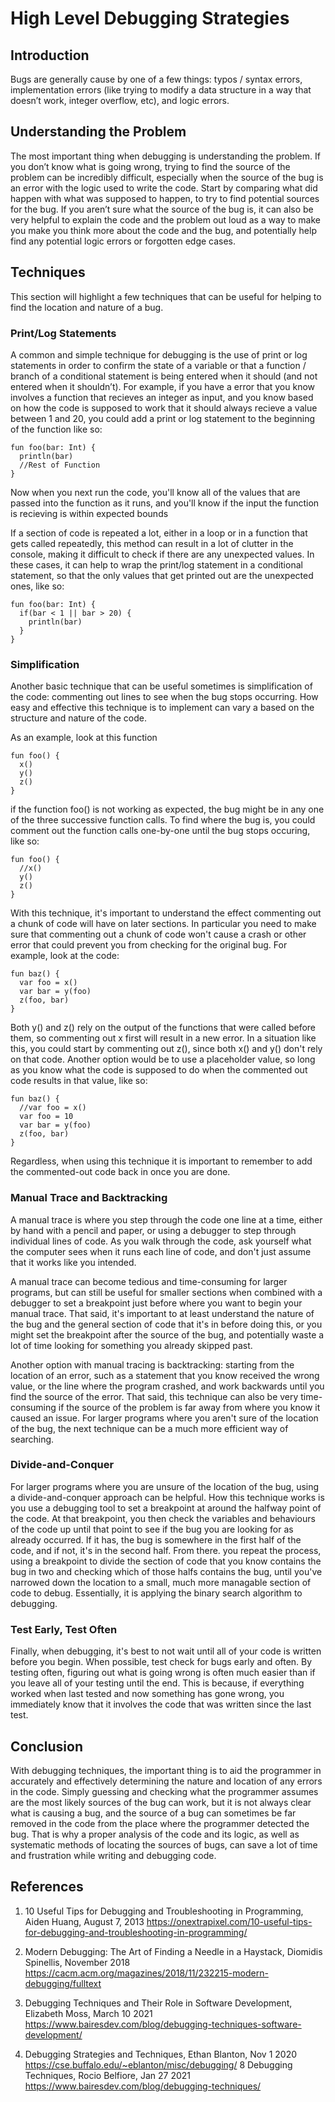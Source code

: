 # High Level Debugging Strategies

## Introduction

Bugs are generally cause by one of a few things: typos / syntax errors, implementation errors (like trying to modify a data structure in a way that doesn’t work, integer overflow, etc), and logic errors.

## Understanding the Problem

The most important thing when debugging is understanding the problem. If you don’t know what is going wrong, trying to find the source of the problem can be incredibly difficult, especially when the source of the bug is an error with the logic used to write the code. Start by comparing what did happen with what was supposed to happen, to try to find potential sources for the bug. If you aren’t sure what the source of the bug is, it can also be very helpful to explain the code and the problem out loud as a way to make you make you think more about the code and the bug, and potentially help find any potential logic errors or forgotten edge cases.

## Techniques

This section will highlight a few techniques that can be useful for helping to find the location and nature of a bug.

### Print/Log Statements

A common and simple technique for debugging is the use of print or log statements in order to confirm the state of a variable or that a function / branch of a conditional statement is being entered when it should (and not entered when it shouldn’t). For example, if you have a error that you know involves a function that recieves an integer as input, and you know based on how the code is supposed to work that it should always recieve a value between 1 and 20, you could add a print or log statement to the beginning of the function like so:
```
fun foo(bar: Int) {
  println(bar)
  //Rest of Function
}
```
Now when you next run the code, you'll know all of the values that are passed into the function as it runs, and you'll know if the input the function is recieving is within expected bounds

If a section of code is repeated a lot, either in a loop or in a function that gets called repeatedly, this method can result in a lot of clutter in the console, making it difficult to check if there are any unexpected values. In these cases, it can help to wrap the print/log statement in a conditional statement, so that the only values that get printed out are the unexpected ones, like so:
```
fun foo(bar: Int) {
  if(bar < 1 || bar > 20) {
    println(bar)
  }
}
```

### Simplification

Another basic technique that can be useful sometimes is simplification of the code: commenting out lines to see when the bug stops occurring. How easy and effective this technique is to implement can vary a based on the structure and nature of the code.

As an example, look at this function
```
fun foo() {
  x()
  y()
  z()
}
```
if the function foo() is not working as expected, the bug might be in any one of the three successive function calls. To find where the bug is, you could comment out the function calls one-by-one until the bug stops occuring, like so:
```
fun foo() {
  //x()
  y()
  z()
}
```
With this technique, it's important to understand the effect commenting out a chunk of code will have on later sections. In particular you need to make sure that commenting out a chunk of code won't cause a crash or other error that could prevent you from checking for the original bug. For example, look at the code:
```
fun baz() {
  var foo = x()
  var bar = y(foo)
  z(foo, bar)
}
```
Both y() and z() rely on the output of the functions that were called before them, so commenting out x first will result in a new error. In a situation like this, you could start by commenting out z(), since both x() and y() don't rely on that code. Another option would be to use a placeholder value, so long as you know what the code is supposed to do when the commented out code results in that value, like so:
```
fun baz() {
  //var foo = x()
  var foo = 10
  var bar = y(foo)
  z(foo, bar)
}
```
Regardless, when using this technique it is important to remember to add the commented-out code back in once you are done.

### Manual Trace and Backtracking

A manual trace is where you step through the code one line at a time, either by hand with a pencil and paper, or using a debugger to step through individual lines of code. As you walk through the code, ask yourself what the computer sees when it runs each line of code, and don't just assume that it works like you intended. 

A manual trace can become tedious and time-consuming for larger programs, but can still be useful for smaller sections when combined with a debugger to set a breakpoint just before where you want to begin your manual trace. That said, it's important to at least understand the nature of the bug and the general section of code that it's in before doing this, or you might set the breakpoint after the source of the bug, and potentially waste a lot of time looking for something you already skipped past.

Another option with manual tracing is backtracking: starting from the location of an error, such as a statement that you know received the wrong value, or the line where the program crashed, and work backwards until you find the source of the error. That said, this technique can also be very time-consuming if the source of the problem is far away from where you know it caused an issue. For larger programs where you aren't sure of the location of the bug, the next technique can be a much more efficient way of searching.

### Divide-and-Conquer

For larger programs where you are unsure of the location of the bug, using a divide-and-conquer approach can be helpful. How this technique works is you use a debugging tool to set a breakpoint at around the halfway point of the code. At that breakpoint, you then check the variables and behaviours of the code up until that point to see if the bug you are looking for as already occurred. If it has, the bug is somewhere in the first half of the code, and if not, it's in the second half. From there. you repeat the process, using a breakpoint to divide the section of code that you know contains the bug in two and checking which of those halfs contains the bug, until you've narrowed down the location to a small, much more managable section of code to debug. Essentially, it is applying the binary search algorithm to debugging.

### Test Early, Test Often

Finally, when debugging, it's best to not wait until all of your code is written before you begin. When possible, test check for bugs early and often. By testing often, figuring out what is going wrong is often much easier than if you leave all of your testing until the end. This is because, if everything worked when last tested and now something has gone wrong, you immediately know that it involves the code that was written since the last test.

## Conclusion

With debugging techniques, the important thing is to aid the programmer in accurately and effectively determining the nature and location of any errors in the code. Simply guessing and checking what the programmer assumes are the most likely sources of the bug can work, but it is not always clear what is causing a bug, and the source of a bug can sometimes be far removed in the code from the place where the programmer detected the bug. That is why a proper analysis of the code and its logic, as well as systematic methods of locating the sources of bugs, can save a lot of time and frustration while writing and debugging code. 



## References
1. 10 Useful Tips for Debugging and Troubleshooting in Programming, Aiden Huang, August 7, 2013
https://onextrapixel.com/10-useful-tips-for-debugging-and-troubleshooting-in-programming/

2. Modern Debugging: The Art of Finding a Needle in a Haystack,   Diomidis Spinellis, November 2018
https://cacm.acm.org/magazines/2018/11/232215-modern-debugging/fulltext

3. Debugging Techniques and Their Role in Software Development, Elizabeth Moss, March 10 2021
https://www.bairesdev.com/blog/debugging-techniques-software-development/

4. Debugging Strategies and Techniques, Ethan Blanton, Nov 1 2020
https://cse.buffalo.edu/~eblanton/misc/debugging/
8 Debugging Techniques, Rocio Belfiore, Jan 27 2021
https://www.bairesdev.com/blog/debugging-techniques/
